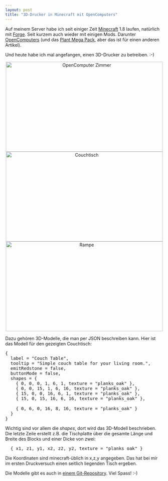 ```yaml
---
layout: post
title: "3D-Drucker in Minecraft mit OpenComputers"
---
```


Auf meinem Server habe ich seit einiger Zeit [Minecraft][0] 1.8 laufen, natürlich mit [Forge][1]. Seit kurzem auch wieder mit einigen Mods. Darunter [OpenComputers][2] (und das [Plant Mega Pack][3], aber das ist für einen anderen Artikel).

Und heute habe ich mal angefangen, einen 3D-Drucker zu betreiben. :-)

<center>
<a href="https://www.flickr.com/photos/cringe/16567983804" title="OpenComputer Zimmer by Carsten Ringe, on Flickr"><img src="https://farm8.staticflickr.com/7669/16567983804_72ffd5f2ab.jpg" width="500" height="286" alt="OpenComputer Zimmer"></a>
<a href="https://www.flickr.com/photos/cringe/17164484326" title="Couchtisch by Carsten Ringe, on Flickr"><img src="https://farm9.staticflickr.com/8811/17164484326_6fb0cb61fc.jpg" width="500" height="286" alt="Couchtisch"></a>
<a href="https://www.flickr.com/photos/cringe/16982985747" title="Rampe by Carsten Ringe, on Flickr"><img src="https://farm6.staticflickr.com/5450/16982985747_74bd1fc7ff.jpg" width="500" height="286" alt="Rampe"></a>
</center>

Dazu gehören 3D-Modelle, die man per JSON beschreiben kann. Hier ist das Modell für den gezeigten Couchtisch:

<pre>
{
  label = "Couch Table",
  tooltip = "Simple couch table for your living room.",
  emitRedstone = false,
  buttonMode = false,
  shapes = {
    { 0, 0, 0, 1, 6, 1, texture = "planks_oak" },
    { 0, 0, 15, 1, 6, 16, texture = "planks_oak" },
    { 15, 0, 0, 16, 6, 1, texture = "planks_oak" },
    { 15, 0, 15, 16, 6, 16, texture = "planks_oak" },

    { 0, 6, 0, 16, 8, 16, texture = "planks_oak" }
  }
}
</pre>

Wichtig sind vor allem die *shapes*, dort wird das 3D-Modell beschrieben. Die letzte Zeile erstellt z.B. die Tischplatte über die gesamte Länge und Breite des Blocks und einer Dicke von zwei:

<pre>
  { x1, z1, y1, x2, z2, y2, texture = "planks_oak" }
</pre>

Die Koordinaten sind minecraft-üblich in x,z,y angegeben. Das hat bei mir im ersten Druckversuch einen seitlich liegenden Tisch ergeben.

Die Modelle gibt es auch in [einem Git-Repository][4]. Viel Spass! :-)

[0]: http://minecraft.net/
[1]: http://files.minecraftforge.net/
[2]: http://www.minecraftforum.net/forums/mapping-and-modding/minecraft-mods/1293018-opencomputers-v1-5-7
[3]: http://minecraft.curseforge.com/mc-mods/70748-plant-mega-pack
[4]: https://github.com/MoriTanosuke/opencomputers-3dmodels
